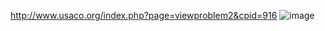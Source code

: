 http://www.usaco.org/index.php?page=viewproblem2&cpid=916
![image](https://github.com/froge159/usaco_training/assets/87875402/806d42cc-2f78-4252-8dbe-42e5693461ba)
